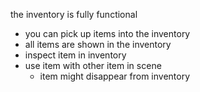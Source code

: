 the inventory is fully functional
- you can pick up items into the inventory
- all items are shown in the inventory
- inspect item in inventory
- use item with other item in scene
	- item might disappear from inventory